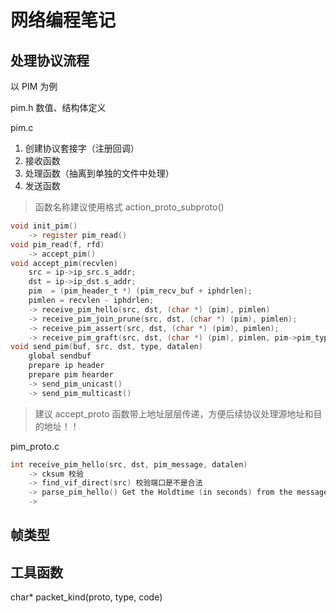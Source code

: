 # 网络编程笔记

## 处理协议流程

以 PIM 为例

pim.h
数值、结构体定义

pim.c
1. 创建协议套接字（注册回调）
2. 接收函数
3. 处理函数（抽离到单独的文件中处理）
4. 发送函数

> 函数名称建议使用格式 action_proto_subproto()

```c
void init_pim()
    -> register pim_read()
void pim_read(f, rfd)
    -> accept_pim()
void accept_pim(recvlen)
    src = ip->ip_src.s_addr;
    dst = ip->ip_dst.s_addr;
    pim  = (pim_header_t *) (pim_recv_buf + iphdrlen);
    pimlen = recvlen - iphdrlen;
    -> receive_pim_hello(src, dst, (char *) (pim), pimlen)
    -> receive_pim_join_prune(src, dst, (char *) (pim), pimlen);
    -> receive_pim_assert(src, dst, (char *) (pim), pimlen);
    -> receive_pim_graft(src, dst, (char *) (pim), pimlen, pim->pim_type);
void send_pim(buf, src, dst, type, datalen)
    global sendbuf
    prepare ip header
    prepare pim hearder
    -> send_pim_unicast() 
    -> send_pim_multicast()
```

> 建议 accept_proto 函数带上地址层层传递，方便后续协议处理源地址和目的地址！！

pim_proto.c

```c
int receive_pim_hello(src, dst, pim_message, datalen)
    -> cksum 校验
    -> find_vif_direct(src) 校验端口是不是合法
    -> parse_pim_hello() Get the Holdtime (in seconds) from the message. Return if error.
    -> 
```

## 帧类型

## 工具函数

char* packet_kind(proto, type, code)
